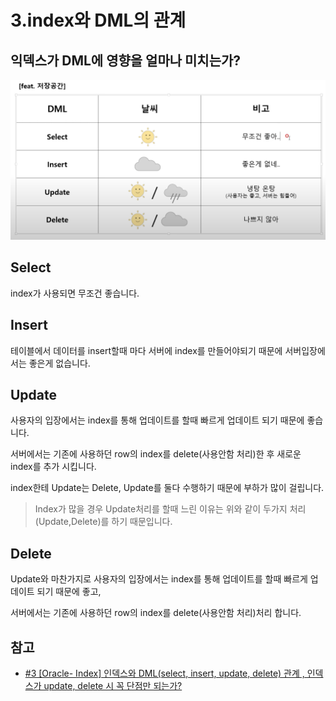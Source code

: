 # 3.index와 DML의 관계

## 익덱스가 DML에 영향을 얼마나 미치는가?

![](/study/assets/content_database_index_dml01.png)

## Select

index가 사용되면 무조건 좋습니다.

## Insert

테이블에서 데이터를 insert할때 마다 서버에 index를 만들어야되기 때문에 서버입장에서는 좋은게 없습니다.

## Update

사용자의 입장에서는 index를 통해 업데이트를 할때 빠르게 업데이트 되기 때문에 좋습니다.

서버에서는 기존에 사용하던 row의 index를 delete(사용안함 처리)한 후 새로운 index를 추가 시킵니다.

index한테 Update는 Delete, Update를 둘다 수행하기 때문에 부하가 많이 걸립니다.

> Index가 많을 경우 Update처리를 할때 느린 이유는 위와 같이 두가지 처리(Update,Delete)를 하기 때문입니다.

## Delete

Update와 마찬가지로 사용자의 입장에서는 index를 통해 업데이트를 할때 빠르게 업데이트 되기 때문에 좋고,

서버에서는 기존에 사용하던 row의 index를 delete(사용안함 처리)처리 합니다.

## 참고

- [#3 [Oracle- Index] 인덱스와 DML(select, insert, update, delete) 관계 , 인덱스가 update, delete 시 꼭 단점만 되는가?](https://www.youtube.com/watch?v=E1H1rj4SK0U&list=PL3036mp45iYybV1UzXvnuE4CtlgX6_hHx&index=3)

